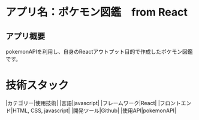 # アプリ名：ポケモン図鑑　from React

## アプリ概要
pokemonAPIを利用し、自身のReactアウトプット目的で作成したポケモン図鑑です。

# 技術スタック
|カテゴリー|使用技術|
|言語|javascript|
|フレームワーク|React|
|フロントエンド|HTML, CSS, javascript|
|開発ツール|Github|
|使用API|pokemonAPI|
